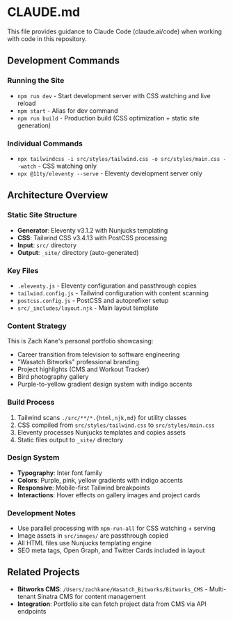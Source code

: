 # CLAUDE.md

This file provides guidance to Claude Code (claude.ai/code) when working with code in this repository.

## Development Commands

### Running the Site
- `npm run dev` - Start development server with CSS watching and live reload
- `npm start` - Alias for dev command
- `npm run build` - Production build (CSS optimization + static site generation)

### Individual Commands
- `npx tailwindcss -i src/styles/tailwind.css -o src/styles/main.css --watch` - CSS watching only
- `npx @11ty/eleventy --serve` - Eleventy development server only

## Architecture Overview

### Static Site Structure
- **Generator**: Eleventy v3.1.2 with Nunjucks templating
- **CSS**: Tailwind CSS v3.4.13 with PostCSS processing  
- **Input**: `src/` directory
- **Output**: `_site/` directory (auto-generated)

### Key Files
- `.eleventy.js` - Eleventy configuration and passthrough copies
- `tailwind.config.js` - Tailwind configuration with content scanning
- `postcss.config.js` - PostCSS and autoprefixer setup
- `src/_includes/layout.njk` - Main layout template

### Content Strategy
This is Zach Kane's personal portfolio showcasing:
- Career transition from television to software engineering
- "Wasatch Bitworks" professional branding
- Project highlights (CMS and Workout Tracker)
- Bird photography gallery
- Purple-to-yellow gradient design system with indigo accents

### Build Process
1. Tailwind scans `./src/**/*.{html,njk,md}` for utility classes
2. CSS compiled from `src/styles/tailwind.css` to `src/styles/main.css`
3. Eleventy processes Nunjucks templates and copies assets
4. Static files output to `_site/` directory

### Design System
- **Typography**: Inter font family
- **Colors**: Purple, pink, yellow gradients with indigo accents  
- **Responsive**: Mobile-first Tailwind breakpoints
- **Interactions**: Hover effects on gallery images and project cards

### Development Notes
- Use parallel processing with `npm-run-all` for CSS watching + serving
- Image assets in `src/images/` are passthrough copied
- All HTML files use Nunjucks templating engine
- SEO meta tags, Open Graph, and Twitter Cards included in layout

## Related Projects
- **Bitworks CMS**: `/Users/zachkane/Wasatch_Bitworks/Bitworks_CMS` - Multi-tenant Sinatra CMS for content management
- **Integration**: Portfolio site can fetch project data from CMS via API endpoints